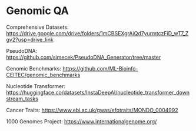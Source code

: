 # Genomic QA

Comprehensive Datasets: https://drive.google.com/drive/folders/1mCBSEXgrAiQd7yurmtczFiD_wT7_Zgv2?usp=drive_link

PseudoDNA: https://github.com/simecek/PseudoDNA_Generator/tree/master

Genomic Benchmarks: https://github.com/ML-Bioinfo-CEITEC/genomic_benchmarks

Nucleotide Transformer: https://huggingface.co/datasets/InstaDeepAI/nucleotide_transformer_downstream_tasks

Cancer Traits: https://www.ebi.ac.uk/gwas/efotraits/MONDO_0004992

1000 Genomes Project: https://www.internationalgenome.org/
